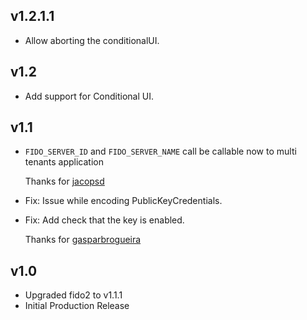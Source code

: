 ## v1.2.1.1

* Allow aborting the conditionalUI.

## v1.2

* Add support for Conditional UI.

## v1.1

* `FIDO_SERVER_ID` and `FIDO_SERVER_NAME` call be callable now to multi tenants application

   Thanks for [jacopsd](https://github.com/jacopsd)   
* Fix: Issue while encoding PublicKeyCredentials.
* Fix: Add check that the key is enabled.
   
    Thanks for [gasparbrogueira](https://github.com/gasparbrogueira)

## v1.0
* Upgraded fido2 to v1.1.1
* Initial Production Release